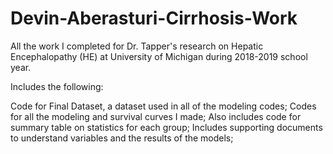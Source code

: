 # Devin-Aberasturi-Cirrhosis-Work
All the work I completed for Dr. Tapper's research on Hepatic Encephalopathy (HE) at University of Michigan during 2018-2019 school year.

Includes the following:

Code for Final Dataset, a dataset used in all of the modeling codes;
Codes for all the modeling and survival curves I made;
Also includes code for summary table on statistics for each group;
Includes supporting documents to understand variables and the results of the models;
